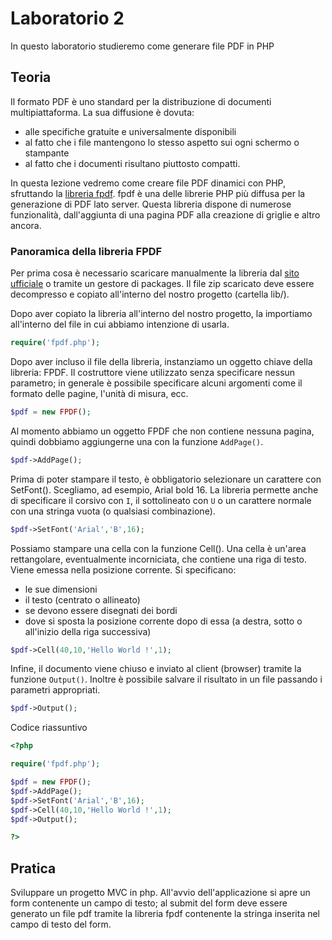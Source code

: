 # Laboratorio 2
In questo laboratorio studieremo come generare file PDF in PHP

## Teoria

Il formato PDF è uno standard per la distribuzione di documenti multipiattaforma. La sua diffusione è dovuta:
* alle specifiche gratuite e universalmente disponibili
* al fatto che i file mantengono lo stesso aspetto sui ogni schermo o stampante 
* al fatto che i documenti risultano piuttosto compatti.

In questa lezione vedremo come creare file PDF dinamici con PHP, sfruttando la [libreria fpdf](http://www.fpdf.org/). fpdf è una delle librerie PHP più diffusa per la generazione di PDF lato server. Questa libreria dispone di numerose funzionalità, dall'aggiunta di una pagina PDF alla creazione di griglie e altro ancora.



### Panoramica della libreria FPDF

Per prima cosa è necessario scaricare manualmente la libreria dal [sito ufficiale](http://www.fpdf.org/en/download.php) o tramite un gestore di packages.
Il file zip scaricato deve essere decompresso e copiato all'interno del nostro progetto (cartella lib/).

Dopo aver copiato la libreria all'interno del nostro progetto, la importiamo all'interno del file in cui abbiamo intenzione di usarla.
```php
require('fpdf.php');
```

Dopo aver incluso il file della libreria, instanziamo un oggetto chiave della libreria: FPDF. Il costruttore viene utilizzato senza specificare nessun parametro; in generale è possibile specificare alcuni argomenti come il formato delle pagine, l'unità di misura, ecc.
```php
$pdf = new FPDF();
```

Al momento abbiamo un oggetto FPDF che non contiene nessuna pagina, quindi dobbiamo aggiungerne una con la funzione ``AddPage()``. 
```php
$pdf->AddPage();
```

Prima di poter stampare il testo, è obbligatorio selezionare un carattere con SetFont(). Scegliamo, ad esempio, Arial bold 16. La libreria permette anche di specificare il corsivo con ``I``, il sottolineato con ``U`` o un carattere normale con una stringa vuota (o qualsiasi combinazione). 
```php
$pdf->SetFont('Arial','B',16);
```

Possiamo stampare una cella con la funzione Cell(). Una cella è un'area rettangolare, eventualmente incorniciata, che contiene una riga di testo. Viene emessa nella posizione corrente. Si specificano:
* le sue dimensioni
* il testo (centrato o allineato)
* se devono essere disegnati dei bordi
* dove si sposta la posizione corrente dopo di essa (a destra, sotto o all'inizio della riga successiva)
```php
$pdf->Cell(40,10,'Hello World !',1);
```
Infine, il documento viene chiuso e inviato al client (browser) tramite la funzione ``Output()``. Inoltre è possibile salvare il risultato in un file passando i parametri appropriati. 
```php
$pdf->Output();
```

Codice riassuntivo
```php
<?php 

require('fpdf.php');

$pdf = new FPDF();
$pdf->AddPage();
$pdf->SetFont('Arial','B',16);
$pdf->Cell(40,10,'Hello World !',1);
$pdf->Output();

?>
```


## Pratica

Sviluppare un progetto MVC in php. All'avvio dell'applicazione si apre un form contenente un campo di testo; al submit del form deve essere generato un file pdf tramite la libreria fpdf contenente la stringa inserita nel campo di testo del form.